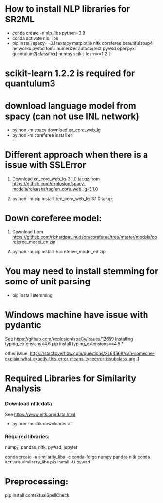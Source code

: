 # How to install NLP libraries for SR2ML
- conda create -n nlp_libs python=3.9
- conda activate nlp_libs
- pip install spacy==3.1 textacy matplotlib nltk coreferee beautifulsoup4 networkx pysbd tomli numerizer autocorrect pywsd openpyxl quantulum3[classifier] numpy scikit-learn==1.2.2

# scikit-learn 1.2.2 is required for quantulum3

# download language model from spacy (can not use INL network)
- python -m spacy download en_core_web_lg
- python -m coreferee install en

# Different approach when there is a issue with SSLError
1. Download en_core_web_lg-3.1.0.tar.gz from https://github.com/explosion/spacy-models/releases/tag/en_core_web_lg-3.1.0

2. python -m pip install ./en_core_web_lg-3.1.0.tar.gz

# Down coreferee model:
1. Download from https://github.com/richardpaulhudson/coreferee/tree/master/models/coreferee_model_en.zip

2. python -m pip install ./coreferee_model_en.zip


# You may need to install stemming for some of unit parsing
- pip install stemming

# Windows machine have issue with pydantic
See https://github.com/explosion/spaCy/issues/12659
Installing typing_extensions<4.6
pip install typing_extensions==4.5.*

other issue: https://stackoverflow.com/questions/2464568/can-someone-explain-what-exactly-this-error-means-typeerror-issubclass-arg-1


# Required Libraries for Similarity Analysis
### Download nltk data
See https://www.nltk.org/data.html

- python -m nltk.downloader all

### Required libraries:

numpy, pandas, nltk, pywsd, jupyter

conda create -n similarity_libs -c  conda-forge numpy pandas nltk
conda activate similarity_libs
pip install -U pywsd

# Preprocessing:

pip install contextualSpellCheck

